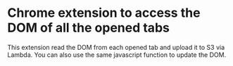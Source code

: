 # Chrome extension to access the DOM of all the opened tabs
This extension read the DOM from each opened tab and upload it to S3 via Lambda. 
You can also use the same javascript function to update the DOM.
